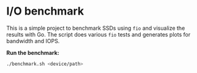 # I/O benchmark

This is a simple project to benchmark SSDs using `fio` and visualize the
results with Go. The script does various `fio` tests and generates plots for
bandwidth and IOPS.

**Run the benchmark:**

```sh
./benchmark.sh <device/path>
```
